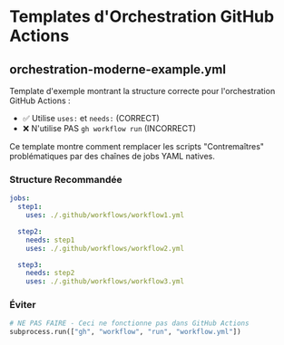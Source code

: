# Templates d'Orchestration GitHub Actions

## orchestration-moderne-example.yml

Template d'exemple montrant la structure correcte pour l'orchestration GitHub Actions :

- ✅ Utilise `uses:` et `needs:` (CORRECT)
- ❌ N'utilise PAS `gh workflow run` (INCORRECT)

Ce template montre comment remplacer les scripts "Contremaîtres" problématiques par des chaînes de jobs YAML natives.

### Structure Recommandée

```yaml
jobs:
  step1:
    uses: ./.github/workflows/workflow1.yml

  step2:
    needs: step1
    uses: ./.github/workflows/workflow2.yml

  step3:
    needs: step2
    uses: ./.github/workflows/workflow3.yml
```

### Éviter

```python
# NE PAS FAIRE - Ceci ne fonctionne pas dans GitHub Actions
subprocess.run(["gh", "workflow", "run", "workflow.yml"])
```
